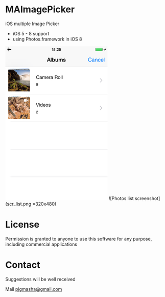 # MAImagePicker

iOS multiple Image Picker

* iOS 5 - 8 support
* using Photos.framework in iOS 8

<img src="scr_albums.png" width=320 title="Albums screenshot">
![Photos list screenshot](scr_list.png =320x480)

# License
Permission is granted to anyone to use this software for any purpose, including commercial applications

# Contact
Suggestions will be well received

Mail [pigmasha@gmail.com](mailto:pigmasha@gmail.com)
